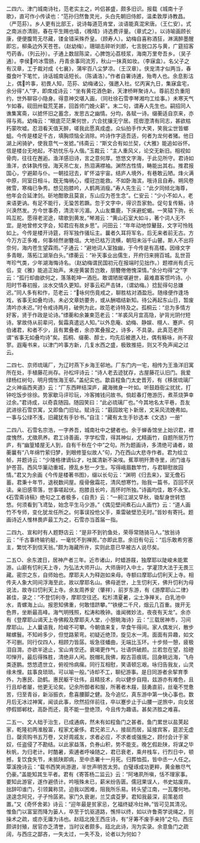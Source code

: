<!-- { "loadSidebar": true } -->
二四六、津门城南诗社，范老实主之，吟侣甚盛，颇多旧识。报载《城南十子歌》，直可作小传读也：“范孙归然鲁灵光，头白先朝旧侍郎，温柔敦厚诗教昌。（严范荪）。乡人更有比部王，说诗每道范肯堂，淡语能真混宋唐。（王仁安）。式之南派亦清刚，春在平生赐也墙，《晚晴》诗选费评量。（章式之）。以诗喻画顾长康，便便腹笥无尽藏，镂金错采殊乔皇。（顾寿人）。幼梅自喜称酒狂，淋漓醉墨醒即忘，柳条边外天苍苍。（赵幼梅）。珊瑚击碎听刘郎，七言脱口苏与黄，广筵招客芍药香。（列云孙）。子通上数屈陈梁，心脾饱沁荔枝浆，海南万里夸吾乡。（吴子通）。李侯吟冰雪肠，丹青余事同流芳，秋山一抹真如妆。（李寐盒）。名父子之有汉章，工于裁对成《七襄》，蒲牢百八尘梦凉。（王汉章）。侠宠清才似两当，春蚕食叶下笔忙，诗话城南话短长。（陈诵洛）。”作者自署诗逋，殆粤人也。余息影沽上，偶吟事，初畏人知，范荪、幼梅诸公，强邀入社。忆丙寅九日，集寐盒宅，余分得“人”字，即席成诗云：“坐有黄花酒色新，天津桥畔聚诗人。尊前忍负重阳约，世外聊容小隐身。得意神交堪入画，（同社徐石雪李琴湘均工绘事。）未寒天气乍如春。砚田卅载荒芜甚，回首师门娩火薪”。末二句，谓寿人先生也。嗣招同人谯集寓斋，以摅怀旧之蓄念，发思古之幽情。分均，各赋一诗。缀蘅适自京来，亦得与焉。幼梅云：“眼底茫茫果何世，六合扰攘无宁居。揽辔澄清有同志，甚欲枯朽蒙吹嘘。忍泪看天值天醉，嗟我此愿真成虚。众仙拍手作大笑，笑我尘世皆螂蛆。今传是楼足千古，填胸烦恼全消除。吟诗作字适吾适，何者为龙何者猪。他日湖上闲骑驴，使我意气一发摅。”纬斋云：“斯文合有如兰契，《大雅》能追如谷怀。信是楼台无地起，不妨忧乐与人偕。”玉裁云：“主人重风义，论交无新旧。相视如骨肉，往往在邂逅。渔洋感旧诗，言之意何厚。悠悠文字海，于此见所守。君诗如渔洋，衣钵孰传授。海天吊亡友，热泪满襟袖。渊然古性情，畴能出其右。推君报国心，宁避颠与仆。一朝挂冠去，旷怀溢宇宙。结庐人境外，有巷敢云陋。烽火满中原，同室日相斗。既无悔祸心，缨冠岂能救。不如卧海滨，哦诗且自寿。朔风卷微雪，寒梅已争秀。想见抱膝吟，人鹤两消瘦。”寿人先生云：“此夕同倾北海尊，他年会合延津剑。斫地酣歌且莫哀，东山应为苍生念”。仁安云：“少小不如人，老来语更讷。有足不能行，无蛩苦若蹶。忽于文字中，得识吾家勃。促句复传觞，诗兴涣然发。方今世事奇，清流半污湄。入山友麋鹿，下床避蛇蝎。一笑辕下驹，长鸣互舵。愿得老泥途，啸歌到黄发。”琴湘云：“黄山石室大如斗，著个词人无不宜。是地曾修文字会，知君应有故乡思”。问田云：“年年动地惊鼙鼓，文字可怜贱如上。今传是楼开诗筵，将军独作骚坛主。曩者久耳将军名，后无来者前无古。方今万方正多难，何事倾然谢簪俎。大地已枯万流横，朝阳未浴千山瞽。斯人不出将奈何，海内苍生望霖雨。”子通云：“避地词人室独幽，于今传是有高楼。因缘文字多青眼，落拓江湖渐白头。”缥蘅云：“补天事业出儒生，开府归来拥百城。乱世苔岑珍气类，少年湖海悔诗名。（赵幼梅谓民国初元在报端时见拙作。）题襟尚有贞元侣，变《雅》能追正始声。末座黄裳吾岂敢，朋簪倦倦愧深情。”余分均得“之”字云：“孤行却曲欲何之，落落乾坤一酒卮。敢谓陋居堪避世，最难嘉客惯吟诗。小阳时节春初报，淡水交情久更知。好事云崧严击钵，（谓幼梅。）捻髭得句总嫌迟。”同人多有和作，范老云：“咏何伤竟戒之，聊胜枯对酒盈卮。随缘便作逢场戏，省事无如叠均诗。未必文章妨要务，或从酬唱结新知。待公再起东山日，暂废清吟亦未迟。”时令戒诗两月，破例为此，故范老诗特及之。孤桐云：“总为多情方好客，贤于作政是论诗。”缥蘅和余兼柬范老云：“羊裘风月宜高隐，驴背光阴付短诗。掌故侍从前辈问，鬓霜真遣远人知。”以外息庵、幼梅、静娱、栩人、蹇庐、侗伯诸君，和者不少，且有累叠者，余亦累叠报之，诗多，不具录。此真范老所谓“省事无如叠均诗”矣。孤桐、缀蘅、醇士，均先后被邀入社，偶有觞咏，尚不寂寥。遐庵书来，以津门吟事方新，几复水西之盛，极致推挹，则又不免声闻之过云。


二四七、京师琉璃厂，为辽时燕下乡海王邨地。厂东门内一宅，相传为王渔洋旧寓所在处，手植藤花尚存。孙松坪诗云：“诗人老去迹犹存，古屋藤花认旧门。我爱绿杨红树句，明月惆怅海王邨。”盖纪实也。歙县程鱼门太史晋芳，有《移居琉璃厂之火神庙西夹道》云：“厂东西畔结深庐，藏海微身一叶如。听鼓趋衙尘扰扰，打钟吃饭步徐徐。势家歇马评珍玩，冷客摊钱问故书。倘趁春灯倦游历，煮茶烧笋幸过余。”君诗成，以奇袁随园。随园笑曰：“此必琉璃厂也。”今其地名太平巷，吾友武进徐石雪京寓，又即鱼门旧址。赋诗云：“蕺园故宅卜新居，文采风流娩弗如。一事与公绿不浅，旧藏犹有手钞书。”自注：“藏有太生手钞选本《文选》一册”

二四八、石雪名宗浩，一字养吾，城南社中之健者也。余于蝉香馆坐上始识君，襟度愧然，尤徵夙养。君工诗善画，字学松雪，得其神似，尤精画竹，自题所居万竹庐，有“幽篁矮屋无人到，自有千秋在个中”之句。所为题画诗，多清绝可诵者，娘蘅曩有“八年绵竹萦归梦，到眼修篁似故人”句，乃在西山大悲寺作者。君为绘立帧，并题诗云：“少陵格律谪仙才，吐属清新不染埃。蕉萃明歼萧寺里，闭门谁与护苍苔。西风华篥动重城，撩乱乡愁一夕生。写得峨眉数竿竹，与君聊慰故园情。”君又为余画《今传是楼著书图》，缀以长句云：“渊明《归去来》，室无儋石蓄。君秉十年节，退税数间屋。瘦骨傲霜花，清风想寒竹。贻我一篇书，百回不厌读。亲旧感零落，世事嗟起伏。抱膝且长吟，高怀时所独。”诗画均佳，敢不永宝。《石雪斋诗稿》绝句之工者极多，《自责》云：“一舸江湖又早秋，锄犁身世转悠悠。何须看到飞鸢坠，始念平生马少游。”《偶见壁间煮石山人画竹》云：“道人画竹不专师，变化犹龙任所之。何事误投伧父手，乘雷破壁恐无时。”皆妙有寄托。题画诗近人惟林畏庐最工为之，石雪亦当首届一指。

二四九、宣和时有人题野店云：“是非不到钓鱼处，荣辱常随骑马人。”放翁诗云：“千古事终输钓艇，一毫忧不到禅房。”亦即此意。余旧有句云：“后乐敢希穷塞主，繁忧不到信天翁。”颇为海藏所许，实则此意已早被古人说尽矣。

二五○、余东渡日，居神产者三年。近市诸山，时蜡游屐，独摩耶以陡峻未能累游。山巅有忉利天上寺，为弘法大师开山。大师唐时入中土，学灌顶大法于无畏三藏。密宗之东，自师始也。摩耶夫人为释迦如来母。寺额曰摩耶山忉利天上寺。相传夫人象大同间浮海至此，故以摩耶名山。佛母逝世，上生忉利天，佛升忉利为母说法，故寺曰忉利天上寺。余友周养安（肇祥），前岁东游，有《游摩耶山二律》甚佳，录之：“不登忉利寺，摩耶空往还。松杉清夏暑，尘土净禅关。白乳池中水，青螺海上山。报恩知佛重，何敢惜跻攀。”“铁绠二千尺，烟云几百重。拨开无色界，坐断最高峰。海气明残照，松涛和晚钟。谁闻微妙法，夜夜有天龙”。余亦有《登摩耶山谒天上寺佛殿及摩耶夫人堂，小憩眺海诗》云：“三载居神市，习间摩耶山。上人曩语我，险峻不可攀。今朝值来复，早食午得间。家人偶发兴，散步睇螺鬟。不知岭多少，但觉路萦弯。初疑近绝顶，旋见水一湾。面面有异趣，如文不可删。同行仅四人，相顾力皆孱。坂急径蟠曲，无端比玉环。十步频一憩，疲极泪自潸。亦欲半途止，宝山肯空还。衰竭更作气，壮语供破颜。兰若忽在望，拾磴叩惮开。最后得殊胜，清绝非人闲。脱帽礼我佛，殿古苔痕斑。回身眺远海，飞舟类逐鹏。悠悠遗世立，俯视怜病瘰。同行互相慰，笑语顿忘艰。咏归告我友，山灵缘未悝。兹事良琐琐。可以喻一般。”诗却不工，聊纪游事。是日同游者余挈育季外，为惠民、劭鹤。惠民躯干壮伟，且精技术，向以健步自翔，兹游亦有难色，且行且却者屡，他更无论矣。记余所御者和服，所著者木屐，鼓勇直前，丝毫不觉惫苦，归至青谷，新浴振衣，愈喜腰脚之健。及今追忆，真东游中第一快心事也。数月后无冰过神寓，闻谈此事，欣然招伴前往，卒以蹇步止于山腰一逆旅中，向女居停假邯郸枕，高卧而还，竟不能一登绝顶，今且传为趣语。甚矣济胜之难喜。

二五一、文人绌于治生，已成通病，然未有如程鱼门之甚者。鱼门累世以盐荚起家，乾隆初两淮殷富，程家尤豪侈。君兄弟三人，接屈而居，延接宾客，筵淤无虚日。罄资购书五万卷，又好周戚友，求者必应，不求者或强施之，顾付会计于家奴，任盗侵了不勘结。以此家益落，负券山积，势不能支。晚乞假赴陕，将谋之毕秋帆，为归老计。时酷暑，索逋者呼噪随之，君已衰老，乘弁栈车，行烈日中，顿撼，复饮食失节，未抵陕即病，至中丞署十一月死。归葬恤孤，皆中丞一人任之。覃溪挽诗云：“载书西笑尚游遨，半世声明苦太劳。白璧琢成功更粹，黄金散尽气仍豪。”盖能知其生平者。君有《寄答杨二监云》云：“阿堵夙所嗔，恬不理家事。要知此游宦，遂作避债计。吟哦殊未已，薪米纷告匮。儒冠果误人，书史姑废弃。拙辞叩谁门，引领冀称贷。迫我以困难，阻我所乐易。转头望江南，一瓦覆何地。遑遑念阿兄，孑孑怜孱弟。家门久衰谢，兰艾虞芟萝。君知我最深，前策曷烦置。”又《奇怀舍弟》诗云：“迎年最是贫家忌，乞福终疑冷灶神。”皆可见其清况。惟鱼门以富室而降为篓人，卒至于饥驱道路，憔悴以终，如以许鲁斋学说绳之，则操术之疏，或亦无庸为讳也。赵瓯北挽王西庄诗，有“牙筹不废手亲持”之句。西庄颇讲封殖，居官亦乏清誉，当时议者颇多。瓯北此诗，洵为实录。余意鱼门之疏阔，与西庄之鄙吝，一失太过，一失不及，论者以为何如？


